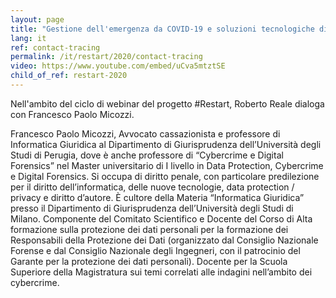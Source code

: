 ```yaml
---
layout: page
title: "Gestione dell'emergenza da COVID-19 e soluzioni tecnologiche di contact tracing"
lang: it
ref: contact-tracing
permalink: /it/restart/2020/contact-tracing
video: https://www.youtube.com/embed/uCva5mtztSE
child_of_ref: restart-2020
---
```


Nell'ambito del ciclo di webinar del progetto #Restart, Roberto Reale dialoga con Francesco Paolo Micozzi.

Francesco Paolo Micozzi, Avvocato cassazionista e professore di Informatica Giuridica al Dipartimento di Giurisprudenza dell’Università degli Studi di Perugia, dove è anche professore di “Cybercrime e Digital Forensics” nel Master universitario di I livello in Data Protection, Cybercrime e Digital Forensics. Si occupa di diritto penale, con particolare predilezione per il diritto dell’informatica, delle nuove tecnologie, data protection / privacy e diritto d’autore. È cultore della Materia “Informatica Giuridica” presso il Dipartimento di Giurisprudenza dell’Università degli Studi di Milano. Componente del Comitato Scientifico e Docente del Corso di Alta formazione sulla protezione dei dati personali per la formazione dei Responsabili della Protezione dei Dati (organizzato dal Consiglio Nazionale Forense e dal Consiglio Nazionale degli Ingegneri, con il patrocinio del Garante per la protezione dei dati personali). Docente per la Scuola Superiore della Magistratura sui temi correlati alle indagini nell’ambito dei cybercrime.
